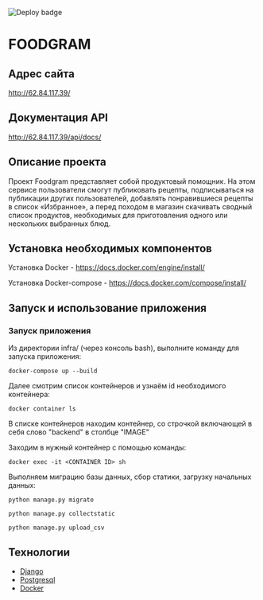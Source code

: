![Deploy badge](https://github.com/ODIN-NN/foodgram-project-react/actions/workflows/yamdb_workflow.yml/badge.svg)
# FOODGRAM

## Адрес сайта

http://62.84.117.39/

## Документация API

http://62.84.117.39/api/docs/

## Описание проекта

Проект Foodgram представляет собой продуктовый помощник. 
На этом сервисе пользователи смогут публиковать рецепты, 
подписываться на публикации других пользователей, 
добавлять понравившиеся рецепты в список «Избранное», 
а перед походом в магазин скачивать сводный список продуктов, 
необходимых для приготовления одного или нескольких выбранных блюд.

## Установка необходимых компонентов

Установка Docker - https://docs.docker.com/engine/install/

Установка Docker-compose - https://docs.docker.com/compose/install/

## Запуск и использование приложения

### Запуск приложения

Из директории infra/ (через консоль bash), выполните команду для запуска приложения:

```
docker-compose up --build
```

Далее смотрим список контейнеров и узнаём id необходимого контейнера:

```
docker container ls
```

В списке контейнеров находим контейнер, со строчкой включающей в себя слово "backend" в столбце "IMAGE"

Заходим в нужный контейнер с помощью команды:

```
docker exec -it <CONTAINER ID> sh
```

Выполняем миграцию базы данных, сбор статики, загрузку начальных данных:

```
python manage.py migrate

python manage.py collectstatic

python manage.py upload_csv
```


## Технологии

- [Django](https://www.djangoproject.com/)
- [Postgresql](https://www.postgresql.org/)
- [Docker](https://www.docker.com/)
